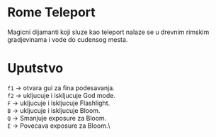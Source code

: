 # Rome Teleport
Magicni dijamanti koji sluze kao teleport nalaze se u drevnim rimskim gradjevinama i vode do cudensog mesta.

# Uputstvo
`f1` -> otvara gui za fina podesavanja.\
`f2` -> ukljucuje i iskljucuje God mode.\
`F` -> ukljucuje i iskljucuje Flashlight.\
`B` -> ukljucuje i iskljucuje Bloom.\
`Q` -> Smanjuje exposure za Bloom.\
`E` -> Povecava exposure za Bloom.\
